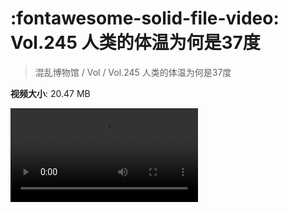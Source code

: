 # :fontawesome-solid-file-video: Vol.245 人类的体温为何是37度

> 混乱博物馆 / Vol / Vol.245 人类的体温为何是37度

**视频大小**: 20.47 MB

<div class="video"><video src="https://file.hsyhx.top/archive/混乱博物馆/Vol/Vol.245 人类的体温为何是37度.mp4" controls preload>🤔 您的浏览器不支持 video 标签</video></div>